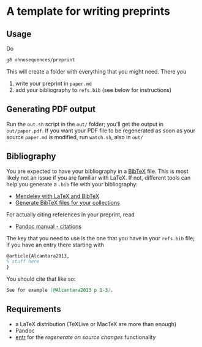 # A template for writing preprints

## Usage

Do

``` bash
g8 ohnosequences/preprint
```

This will create a folder with everything that you might need. There you

1. write your preprint in `paper.md`
2. add your bibliography to `refs.bib` (see below for instructions)

## Generating PDF output

Run the `out.sh` script in the `out/` folder; you'll get the output in `out/paper.pdf`. If you want your PDF file to be regenerated as soon as your source `paper.md` is modified, run `watch.sh`, also in `out/`

## Bibliography

You are expected to have your bibliography in a [BibTeX](http://www.andy-roberts.net/writing/latex/bibliographies) file. This is most likely not an issue if you are familiar with LaTeX. If not, different tools can help you generate a `.bib` file with your bibliography:

- [Mendeley with LaTeX and BibTeX](http://libguides.mit.edu/c.php?g=176186&p=1159535)
- [Generate BibTeX files for your collections](http://blog.mendeley.com/tipstricks/how-to-series-generate-bibtex-files-for-your-collections-for-use-in-latex-part-3-of-12/)

For actually citing references in your preprint, read

- [Pandoc manual - citations](http://pandoc.org/demo/example19/Extension-citations.html)

The key that you need to use is the one that you have in your `refs.bib` file; if you have an entry there starting with

``` latex
@article{Alcantara2013,
% stuff here
}
```

You should cite that like so:

``` markdown
See for example [@Alcantara2013 p 1-3].
```

## Requirements

- a LaTeX distribution (TeXLive or MacTeX are more than enough)
- Pandoc
- [entr](http://entrproject.org/) for the *regenerate on source changes* functionality
